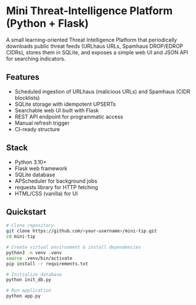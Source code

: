 # Mini Threat-Intelligence Platform (Python + Flask)

A small learning-oriented Threat Intelligence Platform that periodically downloads public threat feeds (URLhaus URLs, Spamhaus DROP/EDROP CIDRs), stores them in SQLite, and exposes a simple web UI and JSON API for searching indicators.

## Features
- Scheduled ingestion of URLhaus (malicious URLs) and Spamhaus (CIDR blocklists)
- SQLite storage with idempotent UPSERTs
- Searchable web UI built with Flask
- REST API endpoint for programmatic access
- Manual refresh trigger
- CI-ready structure

## Stack
- Python 3.10+
- Flask web framework
- SQLite database
- APScheduler for background jobs
- requests library for HTTP fetching
- HTML/CSS (vanilla) for UI

## Quickstart
```bash
# Clone repository
git clone https://github.com/<your-username>/mini-tip.git
cd mini-tip

# Create virtual environment & install dependencies
python3 -m venv .venv
source .venv/bin/activate
pip install -r requirements.txt

# Initialize database
python init_db.py

# Run application
python app.py
